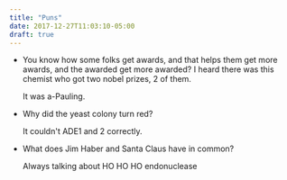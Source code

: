 ```yaml
---
title: "Puns"
date: 2017-12-27T11:03:10-05:00
draft: true
---
```


- You know how some folks get awards, and that helps them get more
    awards, and the awarded get more awarded? I heard there was 
    this chemist who got two nobel prizes, 2 of them. 

    It was a-Pauling.

- Why did the yeast colony turn red?

    It couldn't ADE1 and 2 correctly.

- What does Jim Haber and Santa Claus have in common?

    Always talking about HO HO HO endonuclease


